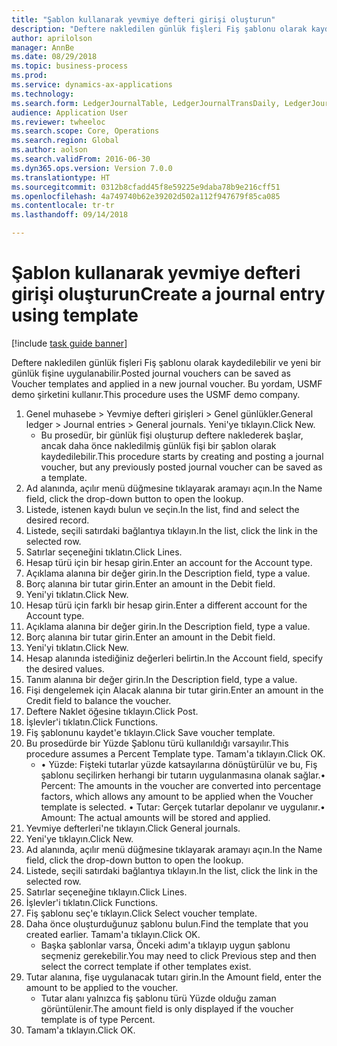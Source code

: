 ```yaml
--- 
title: "Şablon kullanarak yevmiye defteri girişi oluşturun"
description: "Deftere nakledilen günlük fişleri Fiş şablonu olarak kaydedilebilir ve yeni bir günlük fişine uygulanabilir."
author: aprilolson
manager: AnnBe
ms.date: 08/29/2018
ms.topic: business-process
ms.prod: 
ms.service: dynamics-ax-applications
ms.technology: 
ms.search.form: LedgerJournalTable, LedgerJournalTransDaily, LedgerJournalTransVoucherTemplate
audience: Application User
ms.reviewer: twheeloc
ms.search.scope: Core, Operations
ms.search.region: Global
ms.author: aolson
ms.search.validFrom: 2016-06-30
ms.dyn365.ops.version: Version 7.0.0
ms.translationtype: HT
ms.sourcegitcommit: 0312b8cfadd45f8e59225e9daba78b9e216cff51
ms.openlocfilehash: 4a749740b62e39202d502a112f947679f85ca085
ms.contentlocale: tr-tr
ms.lasthandoff: 09/14/2018

---
```

# <a name="create-a-journal-entry-using-template"></a><span data-ttu-id="df419-103">Şablon kullanarak yevmiye defteri girişi oluşturun</span><span class="sxs-lookup"><span data-stu-id="df419-103">Create a journal entry using template</span></span>

[!include [task guide banner](../../includes/task-guide-banner.md)]

<span data-ttu-id="df419-104">Deftere nakledilen günlük fişleri Fiş şablonu olarak kaydedilebilir ve yeni bir günlük fişine uygulanabilir.</span><span class="sxs-lookup"><span data-stu-id="df419-104">Posted journal vouchers can be saved as Voucher templates and applied in a new journal voucher.</span></span> <span data-ttu-id="df419-105">Bu yordam, USMF demo şirketini kullanır.</span><span class="sxs-lookup"><span data-stu-id="df419-105">This procedure uses the USMF demo company.</span></span>

1. <span data-ttu-id="df419-106">Genel muhasebe > Yevmiye defteri girişleri > Genel günlükler.</span><span class="sxs-lookup"><span data-stu-id="df419-106">General ledger > Journal entries > General journals.</span></span> <span data-ttu-id="df419-107">Yeni'ye tıklayın.</span><span class="sxs-lookup"><span data-stu-id="df419-107">Click New.</span></span>
    * <span data-ttu-id="df419-108">Bu prosedür, bir günlük fişi oluşturup deftere naklederek başlar, ancak daha önce nakledilmiş günlük fişi bir şablon olarak kaydedilebilir.</span><span class="sxs-lookup"><span data-stu-id="df419-108">This procedure starts by creating and posting a journal voucher, but any previously posted journal voucher can be saved as a template.</span></span>  
2. <span data-ttu-id="df419-109">Ad alanında, açılır menü düğmesine tıklayarak aramayı açın.</span><span class="sxs-lookup"><span data-stu-id="df419-109">In the Name field, click the drop-down button to open the lookup.</span></span>
3. <span data-ttu-id="df419-110">Listede, istenen kaydı bulun ve seçin.</span><span class="sxs-lookup"><span data-stu-id="df419-110">In the list, find and select the desired record.</span></span>
4. <span data-ttu-id="df419-111">Listede, seçili satırdaki bağlantıya tıklayın.</span><span class="sxs-lookup"><span data-stu-id="df419-111">In the list, click the link in the selected row.</span></span>
5. <span data-ttu-id="df419-112">Satırlar seçeneğini tıklatın.</span><span class="sxs-lookup"><span data-stu-id="df419-112">Click Lines.</span></span>
6. <span data-ttu-id="df419-113">Hesap türü için bir hesap girin.</span><span class="sxs-lookup"><span data-stu-id="df419-113">Enter an account for the Account type.</span></span>
7. <span data-ttu-id="df419-114">Açıklama alanına bir değer girin.</span><span class="sxs-lookup"><span data-stu-id="df419-114">In the Description field, type a value.</span></span>
8. <span data-ttu-id="df419-115">Borç alanına bir tutar girin.</span><span class="sxs-lookup"><span data-stu-id="df419-115">Enter an amount in the Debit field.</span></span>
9. <span data-ttu-id="df419-116">Yeni'yi tıklatın.</span><span class="sxs-lookup"><span data-stu-id="df419-116">Click New.</span></span>
10. <span data-ttu-id="df419-117">Hesap türü için farklı bir hesap girin.</span><span class="sxs-lookup"><span data-stu-id="df419-117">Enter a different account for the Account type.</span></span>
11. <span data-ttu-id="df419-118">Açıklama alanına bir değer girin.</span><span class="sxs-lookup"><span data-stu-id="df419-118">In the Description field, type a value.</span></span>
12. <span data-ttu-id="df419-119">Borç alanına bir tutar girin.</span><span class="sxs-lookup"><span data-stu-id="df419-119">Enter an amount in the Debit field.</span></span>
13. <span data-ttu-id="df419-120">Yeni'yi tıklatın.</span><span class="sxs-lookup"><span data-stu-id="df419-120">Click New.</span></span>
14. <span data-ttu-id="df419-121">Hesap alanında istediğiniz değerleri belirtin.</span><span class="sxs-lookup"><span data-stu-id="df419-121">In the Account field, specify the desired values.</span></span>
15. <span data-ttu-id="df419-122">Tanım alanına bir değer girin.</span><span class="sxs-lookup"><span data-stu-id="df419-122">In the Description field, type a value.</span></span>
16. <span data-ttu-id="df419-123">Fişi dengelemek için Alacak alanına bir tutar girin.</span><span class="sxs-lookup"><span data-stu-id="df419-123">Enter an amount in the Credit field to balance the voucher.</span></span>
17. <span data-ttu-id="df419-124">Deftere Naklet öğesine tıklayın.</span><span class="sxs-lookup"><span data-stu-id="df419-124">Click Post.</span></span>
18. <span data-ttu-id="df419-125">İşlevler'i tıklatın.</span><span class="sxs-lookup"><span data-stu-id="df419-125">Click Functions.</span></span>
19. <span data-ttu-id="df419-126">Fiş şablonunu kaydet'e tıklayın.</span><span class="sxs-lookup"><span data-stu-id="df419-126">Click Save voucher template.</span></span>
20. <span data-ttu-id="df419-127">Bu prosedürde bir Yüzde Şablonu türü kullanıldığı varsayılır.</span><span class="sxs-lookup"><span data-stu-id="df419-127">This procedure assumes a Percent Template type.</span></span> <span data-ttu-id="df419-128">Tamam'a tıklayın.</span><span class="sxs-lookup"><span data-stu-id="df419-128">Click OK.</span></span>
    * <span data-ttu-id="df419-129">• Yüzde: Fişteki tutarlar yüzde katsayılarına dönüştürülür ve bu, Fiş şablonu seçilirken herhangi bir tutarın uygulanmasına olanak sağlar.</span><span class="sxs-lookup"><span data-stu-id="df419-129">• Percent: The amounts in the voucher are converted into percentage factors, which allows any amount to be applied when the Voucher template is selected.</span></span>  <span data-ttu-id="df419-130">• Tutar: Gerçek tutarlar depolanır ve uygulanır.</span><span class="sxs-lookup"><span data-stu-id="df419-130">• Amount: The actual amounts will be stored and applied.</span></span>  
21. <span data-ttu-id="df419-131">Yevmiye defterleri'ne tıklayın.</span><span class="sxs-lookup"><span data-stu-id="df419-131">Click General journals.</span></span>
22. <span data-ttu-id="df419-132">Yeni'ye tıklayın.</span><span class="sxs-lookup"><span data-stu-id="df419-132">Click New.</span></span>
23. <span data-ttu-id="df419-133">Ad alanında, açılır menü düğmesine tıklayarak aramayı açın.</span><span class="sxs-lookup"><span data-stu-id="df419-133">In the Name field, click the drop-down button to open the lookup.</span></span>
24. <span data-ttu-id="df419-134">Listede, seçili satırdaki bağlantıya tıklayın.</span><span class="sxs-lookup"><span data-stu-id="df419-134">In the list, click the link in the selected row.</span></span>
25. <span data-ttu-id="df419-135">Satırlar seçeneğine tıklayın.</span><span class="sxs-lookup"><span data-stu-id="df419-135">Click Lines.</span></span>
26. <span data-ttu-id="df419-136">İşlevler'i tıklatın.</span><span class="sxs-lookup"><span data-stu-id="df419-136">Click Functions.</span></span>
27. <span data-ttu-id="df419-137">Fiş şablonu seç'e tıklayın.</span><span class="sxs-lookup"><span data-stu-id="df419-137">Click Select voucher template.</span></span>
28. <span data-ttu-id="df419-138">Daha önce oluşturduğunuz şablonu bulun.</span><span class="sxs-lookup"><span data-stu-id="df419-138">Find the template that you created earlier.</span></span> <span data-ttu-id="df419-139">Tamam'a tıklayın.</span><span class="sxs-lookup"><span data-stu-id="df419-139">Click OK.</span></span>
    * <span data-ttu-id="df419-140">Başka şablonlar varsa, Önceki adım'a tıklayıp uygun şablonu seçmeniz gerekebilir.</span><span class="sxs-lookup"><span data-stu-id="df419-140">You may need to click Previous step and then select the correct template if other templates exist.</span></span>  
29. <span data-ttu-id="df419-141">Tutar alanına, fişe uygulanacak tutarı girin.</span><span class="sxs-lookup"><span data-stu-id="df419-141">In the Amount field, enter the amount to be applied to the voucher.</span></span>
    * <span data-ttu-id="df419-142">Tutar alanı yalnızca fiş şablonu türü Yüzde olduğu zaman görüntülenir.</span><span class="sxs-lookup"><span data-stu-id="df419-142">The amount field is only displayed if the voucher template is of type Percent.</span></span>  
30. <span data-ttu-id="df419-143">Tamam'a tıklayın.</span><span class="sxs-lookup"><span data-stu-id="df419-143">Click OK.</span></span>



